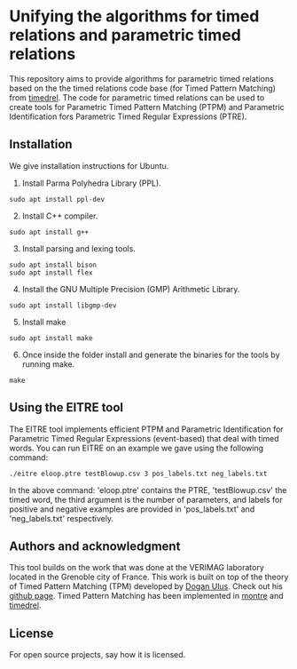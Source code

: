 # Unifying the algorithms for timed relations and parametric timed relations
This repository aims to provide algorithms for parametric timed relations based on the the timed relations code base (for Timed Pattern Matching) from [timedrel](https://github.com/doganulus/timedrel). The code for parametric timed relations can be used to create tools for Parametric Timed Pattern Matching (PTPM) and Parametric Identification fors Parametric Timed Regular Expressions (PTRE).


## Installation
We give installation instructions for Ubuntu.
1. Install Parma Polyhedra Library (PPL).
```
sudo apt install ppl-dev
```
2. Install C++ compiler.
```
sudo apt install g++
```
3. Install parsing and lexing tools.
```
sudo apt install bison
sudo apt install flex
```
4. Install the GNU Multiple Precision (GMP) Arithmetic Library.
```
sudo apt install libgmp-dev
```
5. Install make
```
sudo apt install make
```
6. Once inside the folder install and generate the binaries for the tools by running make.
```
make
```

## Using the EITRE tool
The EITRE tool implements efficient PTPM and Parametric Identification for Parametric Timed Regular Expressions (event-based) that deal with timed words. You can run EITRE on an example we gave using the following command:
```
./eitre eloop.ptre testBlowup.csv 3 pos_labels.txt neg_labels.txt
```
In the above command: 'eloop.ptre' contains the PTRE, 'testBlowup.csv' the timed word, the third argument is the number of parameters, and labels for positive and negative examples are provided in 'pos_labels.txt' and 'neg_labels.txt' respectively.

## Authors and acknowledgment
This tool builds on the work that was done at the VERIMAG laboratory located in the Grenoble city of France. This work is built on top of the theory of Timed Pattern Matching (TPM) developed by [Dogan Ulus](https://www.cmpe.boun.edu.tr/tr/people/dogan.ulus). Check out his [github page](https://github.com/doganulus). Timed Pattern Matching has been implemented in [montre](https://github.com/doganulus/montre) and [timedrel](https://github.com/doganulus/timedrel).

## License
For open source projects, say how it is licensed.